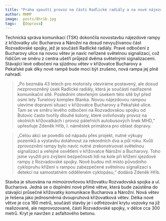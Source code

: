```yaml
---
title: "Praha spouští provoz na části Radlické radiály a na nové nájezdové rampě z ulice Bucharova na Rozvadovskou spojku"
author: MHMP
image:  posts/8hrib.jpg
tags:   [Doprava]
---
```


Technická správa komunikací (TSK) dokončila novostavbu nájezdové rampy z křižovatky ulic Bucharova a Nárožní na dosud nevyužívanou část Rozvadovské spojky, jež je součástí Radlické radiály. Pravé odbočení z Bucharovy ulice na novou větev je navíc neřízené světelnou signalizací, což řidičům ve směru z centra ušetří průjezd dvěma světelnými signalizacemi. Stávající levé odbočení na sjízdnou větev v křižovatce Bucharovy a Pekařské pak díky nové rampě bude moci být zrušeno, nová rampa jej plně nahradí.

> „Po bezmála 43 letech pro motoristy otevíráme postavený, ale dosud nezprovozněný úsek Radlické radiály, která je součástí nadřazené komunikační sítě. Posledním otevřeným úsekem této sítě byl před osmi lety Tunelový komplex Blanka. Novou nájezdovou rampou ulevíme dopravní situaci v křižovatce Bucharovy a Pekařské ulice. Tam se ve směru levého odbočení na Rozvadovskou spojku od Butovic často tvořily dlouhé kolony, které ovlivňovaly provoz na okolních křižovatkách i provoz páteřních autobusových linek MHD,“ upřesňuje Zdeněk Hřib, I. náměstek primátora pro oblast dopravy.

> „Celou akci se povedlo od nápadu přes projekt, nutné výkupy pozemků a výstavbu dotáhnout za rekordních dva a půl roku. Kvůli zprovoznění rampy bylo navíc nutné zrekonstruovat světelnou signalizaci a veřejné osvětlení v křižovatce Nárožní a Bucharovy. Toho jsme využili pro zvýšení bezpečnosti lidí na kole při křížení sjezdové rampy z Rozvadovské spojky. Nově budou mít místo původního cyklopruhu křížení s rampou zabezpečené světelnou signalizací s detekcí na samostatném odděleném cyklopásu,“ dodává Zdeněk Hřib. 

Stavba je situována na mimoúrovňovou křižovatku Rozvadovská spojka a ul. Bucharova. Jedná se o doplnění nové přímé větve, která bude zaústěna do stávající průsečné křižovatky komunikace Bucharova a Nárožní. Nová větev je řešena jako jednosměrná dvoupruhová křižovatková větev. Délka nové větve je cca 160 metrů, součástí stavby je i odfrézování krytu vozovky na již realizované, ale neprovozované, části Rozvadovské spojky, v délce cca 300 metrů. Kryt je navržen z asfaltového betonu.
